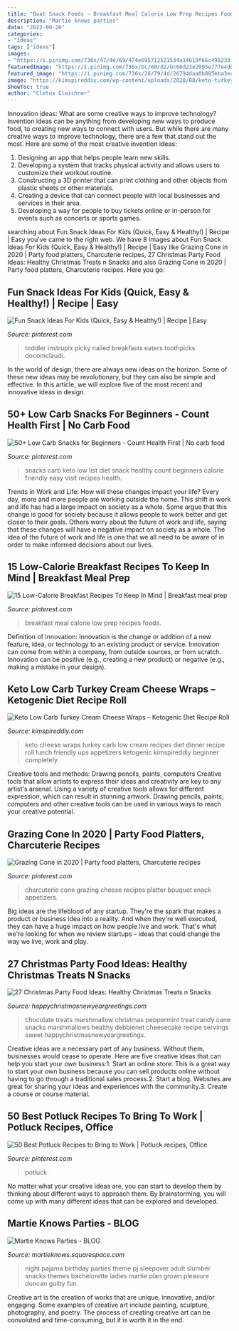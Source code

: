 ```yaml
---
title: "Boat Snack Foods ~ Breakfast Meal Calorie Low Prep Recipes Foods"
description: "Martie knows parties"
date: "2022-09-20"
categories:
- "ideas"
tags: ["ideas"]
images:
- "https://i.pinimg.com/736x/47/4e/69/474e695712521534a14619f66c498233.jpg"
featuredImage: "https://i.pinimg.com/736x/bc/60/d2/bc60d23e2995e777e4d02612fe9822c7.jpg"
featured_image: "https://i.pinimg.com/736x/26/79/4d/26794daa0b885eba3eccada702ebd78b.jpg"
image: "https://kimspireddiy.com/wp-content/uploads/2020/08/keto-turkey-cream-cheese-wraps-1-1.jpg"
ShowToc: true
author: "Cletus Gleichner"
---
```



Innovation ideas: What are some creative ways to improve technology?
Invention ideas can be anything from developing new ways to produce food, to creating new ways to connect with users. But while there are many creative ways to improve technology, there are a few that stand out the most. Here are some of the most creative invention ideas:
1. Designing an app that helps people learn new skills.
2. Developing a system that tracks physical activity and allows users to customize their workout routine.
3. Constructing a 3D printer that can print clothing and other objects from plastic sheets or other materials.
4. Creating a device that can connect people with local businesses and services in their area.
5. Developing a way for people to buy tickets online or in-person for events such as concerts or sports games.

	

		
searching about Fun Snack Ideas For Kids (Quick, Easy &amp; Healthy!) | Recipe | Easy you've came to the right web. We have 8 Images about Fun Snack Ideas For Kids (Quick, Easy &amp; Healthy!) | Recipe | Easy like Grazing Cone in 2020 | Party food platters, Charcuterie recipes, 27 Christmas Party Food Ideas: Healthy Christmas Treats n Snacks and also Grazing Cone in 2020 | Party food platters, Charcuterie recipes. Here you go:
		
    
## Fun Snack Ideas For Kids (Quick, Easy &amp; Healthy!) | Recipe | Easy

<img loading=lazy src="https://i.pinimg.com/736x/bc/60/d2/bc60d23e2995e777e4d02612fe9822c7.jpg" onerror="this.onerror=null;this.src='https://tse2.mm.bing.net/th?id=OIP.QiR7qd22AxsMoOeUTGCxSwHaNX&amp;pid=15.1';" alt="Fun Snack Ideas For Kids (Quick, Easy &amp; Healthy!) | Recipe | Easy">

_Source: pinterest.com_

>toddler instrupix picky nailed breakfasts eaters toothpicks docomclaudi. 

	

In the world of design, there are always new ideas on the horizon. Some of these new ideas may be revolutionary, but they can also be simple and effective. In this article, we will explore five of the most recent and innovative ideas in design.

    
## 50+ Low Carb Snacks For Beginners - Count Health First | No Carb Food

<img loading=lazy src="https://i.pinimg.com/736x/73/b5/fd/73b5fd2dc530845ee1c78d58e80a0f96.jpg" onerror="this.onerror=null;this.src='https://tse1.mm.bing.net/th?id=OIP.AGN5IpqrhAgzv0MojSpoGgHaOW&amp;pid=15.1';" alt="50+ Low Carb Snacks for Beginners - Count Health First | No carb food">

_Source: pinterest.com_

>snacks carb keto low list diet snack healthy count beginners calorie friendly easy visit recipes health. 

	

Trends in Work and Life: How will these changes impact your life?
Every day, more and more people are working outside the home. This shift in work and life has had a large impact on society as a whole. Some argue that this change is good for society because it allows people to work better and get closer to their goals. Others worry about the future of work and life, saying that these changes will have a negative impact on society as a whole. The idea of the future of work and life is one that we all need to be aware of in order to make informed decisions about our lives.

    
## 15 Low-Calorie Breakfast Recipes To Keep In Mind | Breakfast Meal Prep

<img loading=lazy src="https://i.pinimg.com/736x/47/4e/69/474e695712521534a14619f66c498233.jpg" onerror="this.onerror=null;this.src='https://tse2.mm.bing.net/th?id=OIP.5AEwk1VkHKX6EGC8gXsOBAHaLH&amp;pid=15.1';" alt="15 Low-Calorie Breakfast Recipes To Keep In Mind | Breakfast meal prep">

_Source: pinterest.com_

>breakfast meal calorie low prep recipes foods. 

	

Definition of Innovation:
Innovation is the change or addition of a new feature, idea, or technology to an existing product or service. Innovation can come from within a company, from outside sources, or from scratch. Innovation can be positive (e.g., creating a new product) or negative (e.g., making a mistake in your design).

    
## Keto Low Carb Turkey Cream Cheese Wraps – Ketogenic Diet Recipe Roll

<img loading=lazy src="https://kimspireddiy.com/wp-content/uploads/2020/08/keto-turkey-cream-cheese-wraps-1-1.jpg" onerror="this.onerror=null;this.src='https://tse2.mm.bing.net/th?id=OIP.HhoNLrCuIxkVR_wogDxoqQHaLH&amp;pid=15.1';" alt="Keto Low Carb Turkey Cream Cheese Wraps – Ketogenic Diet Recipe Roll">

_Source: kimspireddiy.com_

>keto cheese wraps turkey carb low cream recipes diet dinner recipe roll lunch friendly ups appetizers ketogenic kimspireddiy beginner completely. 

	

Creative tools and methods: Drawing pencils, paints, computers
Creative tools that allow artists to express their ideas and creativity are key to any artist's arsenal. Using a variety of creative tools allows for different expression, which can result in stunning artwork. Drawing pencils, paints, computers and other creative tools can be used in various ways to reach your creative potential.

    
## Grazing Cone In 2020 | Party Food Platters, Charcuterie Recipes

<img loading=lazy src="https://i.pinimg.com/736x/37/9e/b0/379eb074cf03a3cd43cdda0165056be6.jpg" onerror="this.onerror=null;this.src='https://tse1.mm.bing.net/th?id=OIP.SZWwgc57c-agLSJle_dovgHaGw&amp;pid=15.1';" alt="Grazing Cone in 2020 | Party food platters, Charcuterie recipes">

_Source: pinterest.com_

>charcuterie cone grazing cheese recipes platter bouquet snack appetizers. 

	

Big ideas are the lifeblood of any startup. They're the spark that makes a product or business idea into a reality. And when they're well executed, they can have a huge impact on how people live and work. That's what we're looking for when we review startups – ideas that could change the way we live, work and play.

    
## 27 Christmas Party Food Ideas: Healthy Christmas Treats N Snacks

<img loading=lazy src="http://happychristmasnewyeargreetings.com/wp-content/uploads/2017/11/Chocolate-Marshmallow-Christmas-Treat-2.jpg" onerror="this.onerror=null;this.src='https://tse4.mm.bing.net/th?id=OIP.xBtnShdac3JbQvXdCjB7jAHaLH&amp;pid=15.1';" alt="27 Christmas Party Food Ideas: Healthy Christmas Treats n Snacks">

_Source: happychristmasnewyeargreetings.com_

>chocolate treats marshmallow christmas peppermint treat candy cane snacks marshmallows healthy debbienet cheesecake recipe servings sweet happychristmasnewyeargreetings. 

	

Creative ideas are a necessary part of any business. Without them, businesses would cease to operate. Here are five creative ideas that can help you start your own business:1. Start an online store. This is a great way to start your own business because you can sell products online without having to go through a traditional sales process.2. Start a blog. Websites are great for sharing your ideas and experiences with the community.3. Create a course or course material.

    
## 50 Best Potluck Recipes To Bring To Work | Potluck Recipes, Office

<img loading=lazy src="https://i.pinimg.com/736x/26/79/4d/26794daa0b885eba3eccada702ebd78b.jpg" onerror="this.onerror=null;this.src='https://tse4.mm.bing.net/th?id=OIP.U5Qp3TmETxlxIBJnrijg2wHaLH&amp;pid=15.1';" alt="50 Best Potluck Recipes to Bring to Work | Potluck recipes, Office">

_Source: pinterest.com_

>potluck. 

	

No matter what your creative ideas are, you can start to develop them by thinking about different ways to approach them. By brainstorming, you will come up with many different ideas that can be explored and developed.

    
## Martie Knows Parties - BLOG

<img loading=lazy src="http://martieknows.squarespace.com/storage/PJ1.JPG?__SQUARESPACE_CACHEVERSION=1305821870745" onerror="this.onerror=null;this.src='https://tse4.mm.bing.net/th?id=OIP.HE_gvXTSMT8Bf02cfBQUEgHaLK&amp;pid=15.1';" alt="Martie Knows Parties - BLOG">

_Source: martieknows.squarespace.com_

>night pajama birthday parties theme pj sleepover adult slumber snacks themes bachelorette ladies martie plan grown pleasure duncan guilty fun. 

	

Creative art is the creation of works that are unique, innovative, and/or engaging. Some examples of creative art include painting, sculpture, photography, and poetry. The process of creating creative art can be convoluted and time-consuming, but it is worth it in the end.

